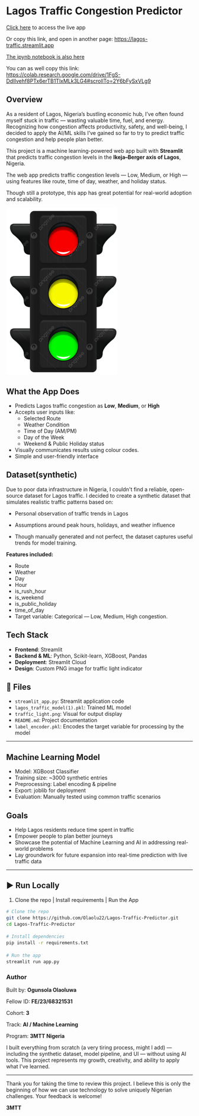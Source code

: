 #  Lagos Traffic Congestion Predictor
[Click here](https://lagos-traffic.streamlit.app) to access the live app

Or copy this link, and open in another page: https://lagos-traffic.streamlit.app

[The ipynb notebook is also here](https://colab.research.google.com/drive/1FgS-DdIIvehf8PTx6erTB1TlxMLk3LG4#scrollTo=2Y6bFySxVLg9)

You can as well copy this link: https://colab.research.google.com/drive/1FgS-DdIIvehf8PTx6erTB1TlxMLk3LG4#scrollTo=2Y6bFySxVLg9
## Overview

As a resident of Lagos, Nigeria’s bustling economic hub, I’ve often found myself stuck in traffic — wasting valuable time, fuel, and energy. Recognizing how congestion affects productivity, safety, and well-being, I decided to apply the AI/ML skills I’ve gained so far to try to predict traffic congestion and help people plan better.

This project is a machine learning-powered web app built with **Streamlit** that predicts traffic congestion levels in the **Ikeja–Berger axis of Lagos**, Nigeria.

The web app predicts traffic congestion levels — Low, Medium, or High — using features like route, time of day, weather, and holiday status.

Though still a prototype, this app has great potential for real-world adoption and scalability.



<img src="traffic_light.png" alt=Traffic Light width='300'/>


## What the App Does

- Predicts Lagos traffic congestion as **Low**, **Medium**, or **High**
- Accepts user inputs like:
  - Selected Route
  - Weather Condition
  - Time of Day (AM/PM)
  - Day of the Week
  - Weekend & Public Holiday status
- Visually communicates results using colour codes.
- Simple and user-friendly interface


## Dataset(synthetic)
Due to poor data infrastructure in Nigeria, I couldn't find a reliable, open-source dataset for Lagos traffic. I decided to create a synthetic dataset that simulates realistic traffic patterns based on:

- Personal observation of traffic trends in Lagos

- Assumptions around peak hours, holidays, and weather influence

- Though manually generated and not perfect, the dataset captures useful trends for model training.

**Features included:**

- Route
- Weather
- Day
- Hour
- is_rush_hour
- is_weekend
- is_public_holiday
- time_of_day
- Target variable: Categorical — Low, Medium, High congestion.


 
## **Tech Stack**

- **Frontend**: Streamlit
- **Backend & ML**: Python, Scikit-learn, XGBoost, Pandas
- **Deployment**: Streamlit Cloud
- **Design**: Custom PNG image for traffic light indicator

## 📁 Files

- `streamlit_app.py`: Streamlit application code
- `lagos_traffic_model(1).pkl`: Trained ML model
- `traffic_light.png`: Visual for output display
- `README.md`: Project documentation
- `label_encoder.pkl`: Encodes the target variable for processing by the model


---

## **Machine Learning Model**

- Model: XGBoost Classifier
- Training size: ~3000 synthetic entries
- Preprocessing: Label encoding & pipeline
- Export: joblib for deployment
- Evaluation: Manually tested using common traffic scenarios

## Goals
- Help Lagos residents reduce time spent in traffic
- Empower people to plan better journeys
- Showcase the potential of Machine Learning and AI in addressing real-world problems
- Lay groundwork for future expansion into real-time prediction with live traffic data



---

## ▶️ Run Locally

1. Clone the repo  | Install requirements | Run the App
```bash
# Clone the repo
git clone https://github.com/Olaolu22/Lagos-Traffic-Predictor.git
cd Lagos-Traffic-Predictor

# Install dependencies
pip install -r requirements.txt

# Run the app
streamlit run app.py

```
### Author
Built by: **Ogunsola Olaoluwa**

Fellow ID: **FE/23/68321531**

Cohort: **3**

Track: **AI / Machine Learning**

Program: **3MTT Nigeria**


I built everything from scratch (a very tiring process, might I add) — including the synthetic dataset, model pipeline, and UI — without using AI tools. This project represents my growth, creativity, and ability to apply what I’ve learned.

---
Thank you for taking the time to review this project. I believe this is only the beginning of how we can use technology to solve uniquely Nigerian challenges. Your feedback is welcome!


**3MTT**

